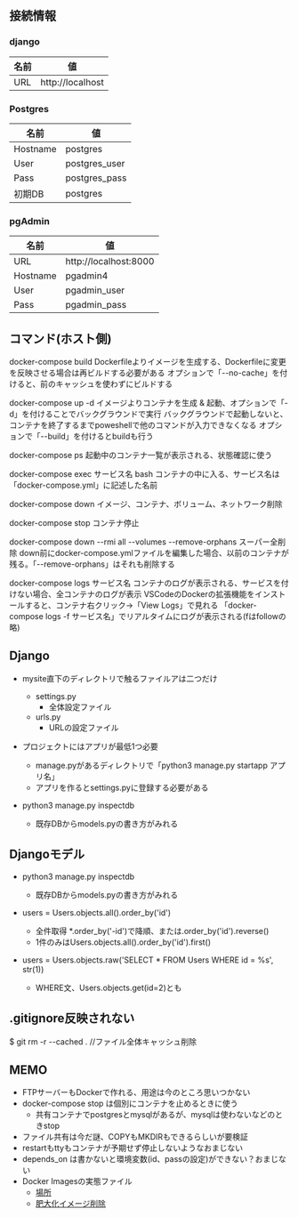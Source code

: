 ## 接続情報

### django
| 名前 | 値               |
| ---- | ---------------- |
| URL  | http://localhost |

### Postgres
| 名前     | 値            |
| -------- | ------------- |
| Hostname | postgres      |
| User     | postgres_user | 
| Pass     | postgres_pass |
| 初期DB   | postgres      | 

### pgAdmin
| 名前     | 値                    |
| -------- | --------------------- |
| URL      | http://localhost:8000 |
| Hostname | pgadmin4              |
| User     | pgadmin_user          | 
| Pass     | pgadmin_pass          |



## コマンド(ホスト側)

docker-compose build
    Dockerfileよりイメージを生成する、Dockerfileに変更を反映させる場合は再ビルドする必要がある
    オプションで「--no-cache」を付けると、前のキャッシュを使わずにビルドする

docker-compose up -d
    イメージよりコンテナを生成 & 起動、オプションで「-d」を付けることでバックグラウンドで実行
    バックグラウンドで起動しないと、コンテナを終了するまでpoweshellで他のコマンドが入力できなくなる
    オプションで「--build」を付けるとbuildも行う

docker-compose ps
    起動中のコンテナ一覧が表示される、状態確認に使う

docker-compose exec サービス名 bash
    コンテナの中に入る、サービス名は「docker-compose.yml」に記述した名前

docker-compose down
    イメージ、コンテナ、ボリューム、ネットワーク削除

docker-compose stop
    コンテナ停止

docker-compose down --rmi all --volumes --remove-orphans
    スーパー全削除
    down前にdocker-compose.ymlファイルを編集した場合、以前のコンテナが残る。「--remove-orphans」はそれも削除する

docker-compose logs サービス名
    コンテナのログが表示される、サービスを付けない場合、全コンテナのログが表示
    VSCodeのDockerの拡張機能をインストールすると、コンテナ右クリック→「View Logs」で見れる
    「docker-compose logs -f サービス名」でリアルタイムにログが表示される(fはfollowの略)



## Django
* mysite直下のディレクトリで触るファイルアは二つだけ
    * settings.py
        * 全体設定ファイル
    * urls.py
        * URLの設定ファイル

* プロジェクトにはアプリが最低1つ必要
    * manage.pyがあるディレクトリで「python3 manage.py startapp アプリ名」
    * アプリを作るとsettings.pyに登録する必要がある
* python3 manage.py inspectdb
    * 既存DBからmodels.pyの書き方がみれる


## Djangoモデル
* python3 manage.py inspectdb
    * 既存DBからmodels.pyの書き方がみれる

* users = Users.objects.all().order_by('id')
    * 全件取得
    *.order_by('-id')で降順、または.order_by('id').reverse()
    * 1件のみはUsers.objects.all().order_by('id').first()

* users = Users.objects.raw('SELECT * FROM Users WHERE id = %s', str(1))
    * WHERE文、Users.objects.get(id=2)とも



## .gitignore反映されない
$ git rm -r --cached . //ファイル全体キャッシュ削除

## MEMO
* FTPサーバーもDockerで作れる、用途は今のところ思いつかない
* docker-compose stop は個別にコンテナを止めるときに使う
    * 共有コンテナでpostgresとmysqlがあるが、mysqlは使わないなどのときstop
* ファイル共有は今だ謎、COPYもMKDIRもできるらしいが要検証
* restartもttyもコンテナが予期せず停止しないようなおまじない
* depends_on は書かないと環境変数(id、passの設定)ができない？おまじない
* Docker Imagesの実態ファイル
    * [場所](https://qiita.com/neko_the_shadow/items/ae87b2480345152bc3cb)
    * [肥大化イメージ削除](https://qiita.com/sarisia/items/5c53c078ab30eb26bc3b)